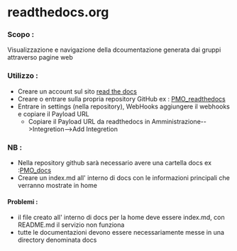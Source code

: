 # readthedocs.org

### Scopo :
  Visualizzazione e navigazione della dcoumentazione generata dai gruppi attraverso pagine web
  
### Utilizzo :
  + Creare un account sul sito [read the docs](http://google.it)
  + Creare o entrare sulla propria repository GitHub ex : [PMO_readthedocs](https://github.com/kidoleo/PMO_readthedocs)
  + Entrare in settings (nella repository), WebHooks aggiungere il webhooks e copiare il Payload URL
    + Copiare il Payload URL da readthedocs in Amministrazione-->Integretion-->Add Integretion

### NB :
  + Nella repository github sarà necessario avere una cartella docs ex :[PMO_docs](https://github.com/kidoleo/PMO_readthedocs/new/master/docs/)
  + Creare un index.md all' interno di docs con le informazioni principali che verranno mostrate in home


#### Problemi :
  + il file creato all' interno di docs per la home deve essere index.md, con README.md il servizio non funziona
  + tutte le documentazioni devono essere necessariamente messe in una directory denominata docs
